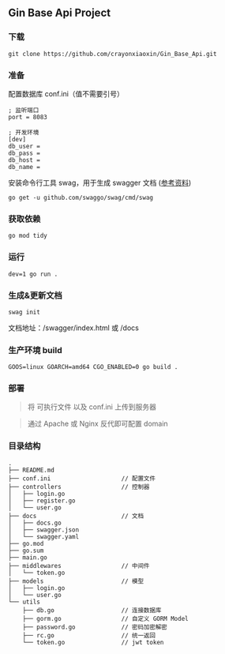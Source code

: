 ## Gin Base Api Project

### 下载
```
git clone https://github.com/crayonxiaoxin/Gin_Base_Api.git
```


### 准备

配置数据库 conf.ini（值不需要引号）
```
; 监听端口
port = 8083

; 开发环境
[dev]
db_user = 
db_pass = 
db_host = 
db_name = 
```

安装命令行工具 swag，用于生成 swagger 文档 ([参考资料](https://github.com/swaggo/gin-swagger))
```
go get -u github.com/swaggo/swag/cmd/swag
``` 


### 获取依赖
```
go mod tidy
```

### 运行
```
dev=1 go run .
```


### 生成&更新文档
```
swag init
```

文档地址：/swagger/index.html 或 /docs



### 生产环境 build
```
GOOS=linux GOARCH=amd64 CGO_ENABLED=0 go build . 
```


### 部署
> 将 可执行文件 以及 conf.ini 上传到服务器

> 通过 Apache 或 Nginx 反代即可配置 domain


### 目录结构
```
.
├── README.md
├── conf.ini                    // 配置文件
├── controllers                 // 控制器
│   ├── login.go
│   ├── register.go
│   └── user.go
├── docs                        // 文档
│   ├── docs.go
│   ├── swagger.json
│   └── swagger.yaml
├── go.mod
├── go.sum
├── main.go
├── middlewares                 // 中间件
│   └── token.go
├── models                      // 模型
│   ├── login.go
│   └── user.go
└── utils
    ├── db.go                   // 连接数据库
    ├── gorm.go                 // 自定义 GORM Model
    ├── password.go             // 密码加密解密
    ├── rc.go                   // 统一返回
    └── token.go                // jwt token
```